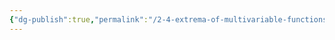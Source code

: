 ```yaml
---
{"dg-publish":true,"permalink":"/2-4-extrema-of-multivariable-functions/","created":"2023-08-24T17:04:47.239+02:00","updated":"2023-10-24T16:54:36.375+02:00"}
---
```


